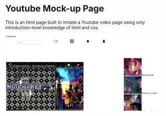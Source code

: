 # Youtube Mock-up Page

This is an html page built to imitate a Youtube video page using only introduction-level knowledge of html and css.

![Videotube](./icons/Videotube.png)